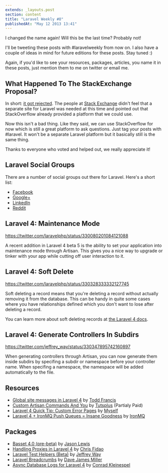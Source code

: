 ```yaml
---
extends: _layouts.post
section: content
title: "Laravel Weekly #8"
publishedAt: "May 12 2013 13:41"
---
```

I changed the name again! Will this be the last time? Probably not!

I'll be tweeting these posts with #laravelweekly from now on. I also have a couple of ideas in mind for future editions for these posts. Stay tuned :)

Again, if you'd like to see your resources, packages, articles, you name it in these posts, just mention them to me on twitter or email me.<!--more-->

## What Happened To The StackExchange Proposal?

In short: [it got rejected](http://discuss.area51.stackexchange.com/questions/10046/no-really-what-part-of-this-isnt-already-on-topic-for-stack-overflow). The people at [Stack Exchange](http://stackexchange.com/) didn't feel that a separate site for Laravel was needed at this time and pointed out that StackOverflow already provided a platform that we could use.

Now this isn't a bad thing. Like they said, we can use StackOverflow for now which is still a great platform to ask questions. Just tag your posts with #laravel. It won't be a separate Laravel platform but it basically still is the same thing.

Thanks to everyone who voted and helped out, we really appreciate it!

## Laravel Social Groups

There are a number of social groups out there for Laravel. Here's a short list:

- [Facebook](https://www.facebook.com/groups/LaravelCommunity/)
- [Google+](https://plus.google.com/communities/106838454910116161868)
- [LinkedIn](http://www.linkedin.com/groups/Laravel-PHP-Framework-4419933)
- [Reddit](http://www.reddit.com/r/laravel/)

## Laravel 4: Maintenance Mode

https://twitter.com/laravelphp/status/330080201084121088

A recent addition in Laravel 4 beta 5 is the ability to set your application into maintenance mode through Artisan. This gives you a nice way to upgrade or tinker with your app while cutting off user interaction to it.

## Laravel 4: Soft Delete

https://twitter.com/laravelphp/status/330328333332127745

Soft deleting a record means that you're deleting a record without actually removing it from the database. This can be handy in quite some cases where you have relationships defined which you don't want to lose after deleting a record.

You can learn more about soft deleting records at [the Laravel 4 docs](http://four.laravel.com/docs/eloquent#soft-deleting).

## Laravel 4: Generate Controllers In Subdirs

https://twitter.com/jeffrey_way/status/330347895742160897

When generating controllers through Artisan, you can now generate them inside subdirs by specifing a subdir or namespace before your controller name. When specifing a namespace, the namespace will be added automatically to the file.

## Resources

- [Global site messages in Laravel 4](http://toddish.co.uk/blog/global-site-messages-in-laravel-4/) by [Todd Francis](https://twitter.com/toddish)
- [Custom Artisan Commands And You](https://tutsplus.com/course/custom-artisan-commands-and-you/) by [Tutsplus](https://tutsplus.com) (Partialy Paid)
- [Laravel 4 Quick Tip: Custom Error Pages](http://driesvints.com/blog/laravel-4-quick-tip-custom-error-pages/) by [Myself](https://twitter.com/driesvints)
- [Laravel 4 + IronMQ Push Queues = Insane Goodness](http://blog.iron.io/2013/05/laravel-4-ironmq-push-queues-insane.html) by [IronMQ](http://www.iron.io/)

## Packages

- [Basset 4.0 (pre-beta)](http://jasonlewis.me/code/basset/4.0) by [Jason Lewis](https://twitter.com/jasonclewis)
- [Handling Proxies in Laravel 4](http://fideloper.com/laravel-4-trusted-proxies) by [Chris Fidao](https://twitter.com/fideloper)
- [Laravel Test Helpers (Beta)](https://github.com/JeffreyWay/Laravel-Test-Helpers) by [Jeffrey Way](https://twitter.com/jeffrey_way)
- [Laravel Breadcrumbs](https://github.com/davejamesmiller/laravel-breadcrumbs) by [Dave James Miller](https://twitter.com/DaveJamesMiller)
- [Async Database Logs for Laravel 4](https://github.com/conradkleinespel/database-log-laravel4) by [Conrad Kleinespel](https://twitter.com/conradktweets)
